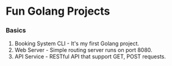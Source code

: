 # Fun Golang Projects

### Basics
1. Booking System CLI -  It's my first Golang project.
2. Web Server - Simple routing server runs on port 8080.
3. API Service - RESTful API that support GET, POST requests.
